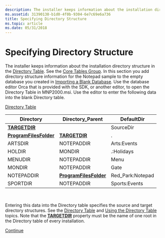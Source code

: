 ```yaml
---
description: The installer keeps information about the installation directory structure in the Directory Table.
ms.assetid: 31390138-b1d0-4f0b-9304-6e7c69e6a736
title: Specifying Directory Structure
ms.topic: article
ms.date: 05/31/2018
---
```


# Specifying Directory Structure

The installer keeps information about the installation directory structure in the [Directory Table](directory-table.md). See the [Core Tables Group](core-tables-group.md). In this section you add directory structure information for the Notepad sample to the empty database you created in [Importing a Blank Database](importing-a-blank-database.md). Use the database editor Orca that is provided with the SDK, or another editor, to open the Directory Table in MNP2000.msi. Use the editor to enter the following data into the blank Directory table.

[Directory Table](directory-table.md)



| Directory                                        | Directory\_Parent                                | DefaultDir        |
|--------------------------------------------------|--------------------------------------------------|-------------------|
| [**TARGETDIR**](targetdir.md)                   |                                                  | SourceDir         |
| [**ProgramFilesFolder**](programfilesfolder.md) | [**TARGETDIR**](targetdir.md)                   | .                 |
| ARTSDIR                                          | NOTEPADDIR                                       | Arts:Events       |
| HOLDIR                                           | MONDIR                                           | .:Holidays        |
| MENUDIR                                          | NOTEPADDIR                                       | Menu              |
| MONDIR                                           | NOTEPADDIR                                       | Gate              |
| NOTEPADDIR                                       | [**ProgramFilesFolder**](programfilesfolder.md) | Red\_Park:Notepad |
| SPORTDIR                                         | NOTEPADDIR                                       | Sports:Events     |



 

Entering this data into the Directory table specifies the source and target directory structures. See the [Directory Table](directory-table.md) and [Using the Directory Table](using-the-directory-table.md) topics. Note that the [**TARGETDIR**](targetdir.md) property must be the name of one root in the Directory table of every installation.

[Continue](specifying-components.md)

 

 



